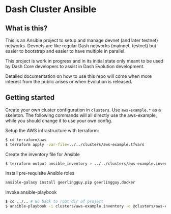 Dash Cluster Ansible
====================

What is this?
-------------

This is an Ansible project to setup and manage devnet (and later testnet) networks. Devnets
are like regular Dash networks (mainnet, testnet) but easier to bootstrap and easier to have
multiple in parallel.

This project is work in progress and in its initial state only meant to be used by Dash Core
developers to assist in Dash Evolution development.

Detailed documentation on how to use this repo will come when more interest from the public 
arises or when Evolution is released.

Getting started
---------------

Create your own cluster configuration in `clusters`. Use `aws-example.*` as a skeleton. The
following commands will all directly use the aws-example, while you should change it to use
your own config.

Setup the AWS infrastructure with terraform:

```bash
$ cd terraform/aws
$ terraform apply -var-file=../../clusters/aws-example.tfvars
```

Create the inventory file for Ansible

```bash
$ terraform output ansible_inventory > ../../clusters/aws-example.inventory
```

Install pre-requisite Ansible roles

```bash
ansible-galaxy install geerlingguy.pip geerlingguy.docker
```

Invoke ansible-playbook
```bash
$ cd ../.. # Go back to root dir of project
$ ansible-playbook -i clusters/aws-example.inventory -e @clusters/aws-example.yml cluster.yml
```
